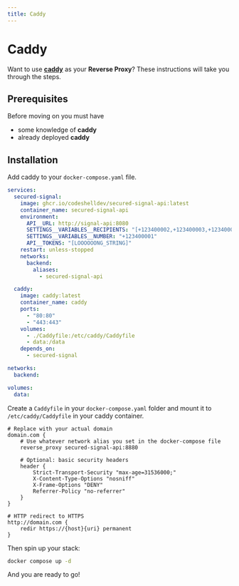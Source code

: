 ```yaml
---
title: Caddy
---
```


# Caddy

Want to use [**caddy**](https://github.com/caddyserver/caddy) as your **Reverse Proxy**?
These instructions will take you through the steps.

## Prerequisites

Before moving on you must have

- some knowledge of **caddy**
- already deployed **caddy**

## Installation

Add caddy to your `docker-compose.yaml` file.

```yaml
services:
  secured-signal:
    image: ghcr.io/codeshelldev/secured-signal-api:latest
    container_name: secured-signal-api
    environment:
      API__URL: http://signal-api:8080
      SETTINGS__VARIABLES__RECIPIENTS: "[+123400002,+123400003,+123400004]"
      SETTINGS__VARIABLES__NUMBER: "+123400001"
      API__TOKENS: "[LOOOOOONG_STRING]"
    restart: unless-stopped
    networks:
      backend:
        aliases:
          - secured-signal-api

  caddy:
    image: caddy:latest
    container_name: caddy
    ports:
      - "80:80"
      - "443:443"
    volumes:
      - ./Caddyfile:/etc/caddy/Caddyfile
      - data:/data
    depends_on:
      - secured-signal

networks:
  backend:

volumes:
  data:
```

Create a `Caddyfile` in your `docker-compose.yaml` folder and mount it to `/etc/caddy/Caddyfile` in your caddy container.

```apacheconf
# Replace with your actual domain
domain.com {
    # Use whatever network alias you set in the docker-compose file
    reverse_proxy secured-signal-api:8880

    # Optional: basic security headers
    header {
        Strict-Transport-Security "max-age=31536000;"
        X-Content-Type-Options "nosniff"
        X-Frame-Options "DENY"
        Referrer-Policy "no-referrer"
    }
}

# HTTP redirect to HTTPS
http://domain.com {
    redir https://{host}{uri} permanent
}
```

Then spin up your stack:

```bash
docker compose up -d
```

And you are ready to go!
